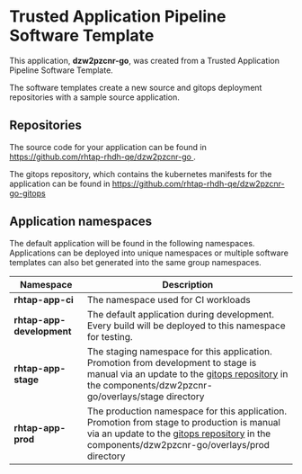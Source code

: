 # Trusted Application Pipeline Software Template

This application, **dzw2pzcnr-go**, was created from a Trusted Application Pipeline Software Template.

The software templates create a new source and gitops deployment repositories with a sample source application. 

## Repositories

The source code for your application can be found in [https://github.com/rhtap-rhdh-qe/dzw2pzcnr-go ](https://github.com/rhtap-rhdh-qe/dzw2pzcnr-go ).
 
The gitops repository, which contains the kubernetes manifests for the application can be found in 
[https://github.com/rhtap-rhdh-qe/dzw2pzcnr-go-gitops ](https://github.com/rhtap-rhdh-qe/dzw2pzcnr-go-gitops ) 

## Application namespaces 

The default application will be found in the following namespaces. Applications can be deployed into unique namespaces or multiple software templates can also bet generated into the same group namespaces.  

|  Namespace   |  Description   |  
| -------- | -------- |
| **rhtap-app-ci** | The namespace used for CI workloads |
| **rhtap-app-development** | The default application during development. Every build will be deployed to this namespace for testing. |
| **rhtap-app-stage** | The staging namespace for this application. Promotion from development to stage is manual via an update to the [gitops repository](https://github.com/rhtap-rhdh-qe/dzw2pzcnr-go-gitops ) in the components/dzw2pzcnr-go/overlays/stage directory |
| **rhtap-app-prod** | The production namespace for this application. Promotion from stage to production is manual via an update to the [gitops repository](https://github.com/rhtap-rhdh-qe/dzw2pzcnr-go-gitops ) in the components/dzw2pzcnr-go/overlays/prod directory |